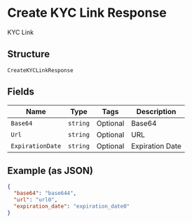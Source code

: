 
# Create KYC Link Response

KYC Link

## Structure

`CreateKYCLinkResponse`

## Fields

| Name | Type | Tags | Description |
|  --- | --- | --- | --- |
| `Base64` | `string` | Optional | Base64 |
| `Url` | `string` | Optional | URL |
| `ExpirationDate` | `string` | Optional | Expiration Date |

## Example (as JSON)

```json
{
  "base64": "base644",
  "url": "url0",
  "expiration_date": "expiration_date0"
}
```

